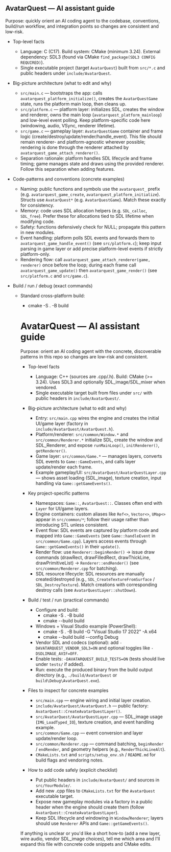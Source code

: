 ## AvatarQuest — AI assistant guide

Purpose: quickly orient an AI coding agent to the codebase, conventions, build/run workflow, and integration points so changes are consistent and low-risk.

- Top-level facts
  - Language: C (C17). Build system: CMake (minimum 3.24). External dependency: SDL3 (found via CMake `find_package(SDL3 CONFIG REQUIRED)`).
  - Single executable project (target `AvatarQuest`) built from `src/*.c` and public headers under `include/AvatarQuest`.

- Big-picture architecture (what to edit and why)
  - `src/main.c` — bootstraps the app: calls `avatarquest_platform_initialize()`, creates the `AvatarQuestGame` state, runs the platform main loop, then cleans up.
  - `src/platform.c` — platform layer: initializes SDL, creates the window and renderer, owns the main loop (`avatarquest_platform_mainloop`) and low-level event polling. Keep platform-specific code here (windowing, audio, VSync, renderer lifetime).
  - `src/game.c` — gameplay layer: `AvatarQuestGame` container and frame logic (create/destroy/update/render/handle_event). This file should remain renderer- and platform-agnostic wherever possible; rendering is done through the renderer attached by `avatarquest_game_attach_renderer()`.
  - Separation rationale: platform handles SDL lifecycle and frame timing; game manages state and draws using the provided renderer. Follow this separation when adding features.

- Code-patterns and conventions (concrete examples)
  - Naming: public functions and symbols use the `avatarquest_` prefix (e.g. `avatarquest_game_create`, `avatarquest_platform_initialize`). Structs use `AvatarQuest*` (e.g. `AvatarQuestGame`). Match these exactly for consistency.
  - Memory: code uses SDL allocation helpers (e.g. `SDL_calloc`, `SDL_free`). Prefer these for allocations tied to SDL lifetime when modifying code.
  - Safety: functions defensively check for NULL; propagate this pattern in new modules.
  - Event handling: platform polls SDL events and forwards them to `avatarquest_game_handle_event()` (see `src/platform.c`); keep input parsing in game layer or add precise platform-level events if strictly platform-only.
  - Rendering flow: call `avatarquest_game_attach_renderer(game, renderer)` once before the loop; during each frame call `avatarquest_game_update()` then `avatarquest_game_render()` (see `src/platform.c` and `src/game.c`).

- Build / run / debug (exact commands)
  - Standard cross-platform build:
    - cmake -S . -B build
    # AvatarQuest — AI assistant guide

    Purpose: orient an AI coding agent with the concrete, discoverable patterns in this repo so changes are low-risk and consistent.

    - Top-level facts
      - Language: C++ (sources are .cpp/.h). Build: CMake (>= 3.24). Uses SDL3 and optionally SDL_image/SDL_mixer when vendored.
      - Single executable target built from files under `src/` with public headers in `include/AvatarQuest/`.

    - Big-picture architecture (what to edit and why)
      - Entry: `src/main.cpp` wires the engine and creates the initial UI/game layer (factory in `include/AvatarQuest/AvatarQuest.h`).
      - Platform/renderer: `src/common/Window.*` and `src/common/Renderer.*` initialize SDL, create the window and SDL_Renderer, and expose `runMainLoop()`, `initRenderer()`, `getRenderer()`.
      - Game layer: `src/common/Game.*` — manages layers, converts SDL events to `Game::GameEvents`, and calls layer update/render each frame.
      - Example gameplay/UI: `src/AvatarQuest/AvatarQuestLayer.cpp` — shows asset loading (SDL_image), texture creation, input handling via `Game::getGameEvents()`.

    - Key project-specific patterns
      - Namespaces: `Game::`, `AvatarQuest::`. Classes often end with `Layer` for UI/game layers.
      - Engine containers: custom aliases like `Ref<>`, `Vector<>`, `UMap<>` appear in `src/common/*`; follow their usage rather than introducing STL unless consistent.
      - Event flow: SDL events are captured by platform code and mapped into `Game::GameEvents` (see `Game::handleEvent` in `src/common/Game.cpp`). Layers access events through `Game::getGameEvents()` in their `update()`.
      - Render flow: use `Renderer::beginRender()` -> issue draw commands (drawRect, drawFilledRect, drawThickLine, drawPrimitiveList) -> `Renderer::endRender()` (see `src/common/Renderer.cpp` for batching).
      - SDL resource lifecycle: SDL resources are manually created/destroyed (e.g., `SDL_CreateTextureFromSurface` / `SDL_DestroyTexture`). Match creations with corresponding destroy calls (see `AvatarQuestLayer::shutDown`).

    - Build / test / run (practical commands)
      - Configure and build:
        - cmake -S . -B build
        - cmake --build build
      - Windows + Visual Studio example (PowerShell):
        - cmake -S . -B build -G "Visual Studio 17 2022" -A x64
        - cmake --build build --config Debug
      - Vendor SDL and codecs (optional): add `-DAVATARQUEST_VENDOR_SDL3=ON` and optional toggles like `-DSDLIMAGE_AVIF=OFF`.
      - Enable tests: `-DAVATARQUEST_BUILD_TESTS=ON` (tests should live under `tests/` if added).
      - Run: execute the produced binary from the build output directory (e.g., `./build/AvatarQuest` or `build\Debug\AvatarQuest.exe`).

    - Files to inspect for concrete examples
      - `src/main.cpp` — engine wiring and initial layer creation.
      - `include/AvatarQuest/AvatarQuest.h` — public factory: `AvatarQuest::CreateAvatarQuestLayer()`.
      - `src/AvatarQuest/AvatarQuestLayer.cpp` — SDL_image usage (`IMG_LoadTyped_IO`), texture creation, and event handling example.
      - `src/common/Game.cpp` — event conversion and layer update/render loop.
      - `src/common/Renderer.cpp` — command batching, `beginRender` / `endRender`, and geometry helpers (e.g., `RenderThickLineAlt`).
      - `CMakeLists.txt` and `scripts/setup_env.sh` / `README.md` for build flags and vendoring notes.

    - How to add code safely (explicit checklist)
      - Put public headers in `include/AvatarQuest/` and sources in `src/YourModule/`.
      - Add new .cpp files to `CMakeLists.txt` for the `AvatarQuest` executable target.
      - Expose new gameplay modules via a factory in a public header when the engine should create them (follow `AvatarQuest::CreateAvatarQuestLayer`).
      - Keep SDL lifecycle and windowing in `Window`/`Renderer`; layers should use `Renderer` APIs and `Game::getGameEvents()`.

    If anything is unclear or you'd like a short how‑to (add a new layer, wire audio, vendor SDL_image choices), tell me which area and I'll expand this file with concrete code snippets and CMake edits.
